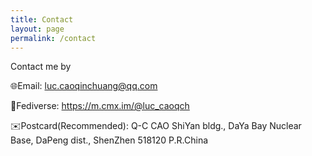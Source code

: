 ```yaml
---
title: Contact
layout: page
permalink: /contact
---
```

  
Contact me by

🌐Email: 
luc.caoqinchuang@qq.com

🐘Fediverse:
https://m.cmx.im/@luc_caoqch

✉️Postcard(Recommended): 
Q-C CAO
ShiYan bldg., DaYa Bay Nuclear Base,
DaPeng dist., ShenZhen 518120 
P.R.China
